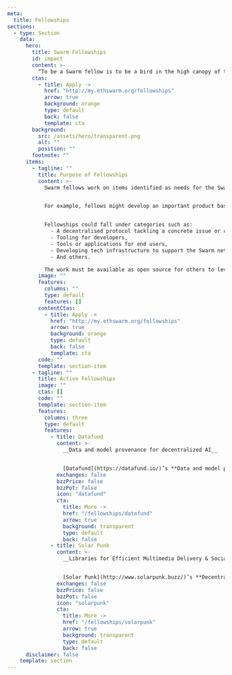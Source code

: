 ```yaml
---
meta:
  title: Fellowships
sections:
  - type: Section
    data:
      hero:
        title: Swarm Fellowships
        id: impact
        content: >-
          “To be a Swarm fellow is to be a bird in the high canopy of the rainforest.” Anonymous, 2022
        ctas:
          - title: Apply ->
            href: "http://my.ethswarm.org/fellowships"
            arrow: true
            background: orange
            type: default
            back: false
            template: cta
        background:
          src: /assets/hero/transparent.png
          alt: ""
          position: ""
        footnote: ""
      items:
        - tagline: ""
          title: Purpose of Fellowships
          content: >-
            Swarm fellows work on items identified as needs for the Swarm network to evolve and grow but are not part of core Swarm development. Fellows are expected to pursue the goals supported by the fellowship in the long term as part of their career path. A fellowship helps them achieve results to a certain degree, but afterwards, the project should be sustainable and able to continue on its own.


            For example, fellows might develop an important product based on using the Swarm network and extending its usage. They support the network and promote its usage both directly and through the use of their product. They serve as ambassadors for Swarm.


            Fellowships could fall under categories such as:
              - A decentralised protocol tackling a concrete issue or challenge (e.g., communication, personal data management, supply chain, etc.),
              - Tooling for developers,
              - Tools or applications for end users,
              - Developing tech infrastructure to support the Swarm network,
              - And others.

            The work must be available as open source for others to leverage and reuse.
          image: ""
          features:
            columns: ""
            type: default
            features: []
          contentCtas:
            - title: Apply ->
              href: "http://my.ethswarm.org/fellowships"
              arrow: true
              background: orange
              type: default
              back: false
              template: cta
          code: ""
          template: section-item
        - tagline: ""
          title: Active Fellowships
          image: ""
          ctas: []
          code: ""
          template: section-item
          features:
            columns: three
            type: default
            features:
              - title: Datafund
                content: >-
                  __Data and model provenance for decentralized AI__


                  [Datafund](https://datafund.io/)’s **Data and model provenance for decentralised** AI Fellowship Project aims to develop a toolset for tracking and recording data and model provenance in AI applications, leveraging Swarm decentralized storage and blockchain technology. The project focuses on ensuring ethical practices, regulatory compliance, and secure data tracking.
                exchanges: false
                bzzPrice: false
                bzzPot: false
                icon: "datafund"
                cta:
                  title: More ->
                  href: "/fellowships/datafund"
                  arrow: true
                  background: transparent
                  type: default
                  back: false
              - title: Solar Punk
                content: >-
                  __Libraries for Efficient Multimedia Delivery & Social Networking__


                  [Solar Punk](http://www.solarpunk.buzz/)’s **Decentralised Audio, Video, and Chat Libraries Project** aims to create middleware for unstoppable, censorship-resistant multimedia solutions on Swarm. This includes group chat and audio/video streaming, enabling developers to build versatile, privacy-focused applications powered by Swarm’s infrastructure.
                exchanges: false
                bzzPrice: false
                bzzPot: false
                icon: "solarpunk"
                cta:
                  title: More ->
                  href: "/fellowships/solarpunk"
                  arrow: true
                  background: transparent
                  type: default
                  back: false    
      disclaimer: false
    template: section
---
```

